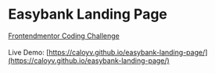 # Easybank Landing Page
[Frontendmentor Coding Challenge](https://www.frontendmentor.io/challenges/easybank-landing-page-WaUhkoDN/hub) <br/><br/>
Live Demo: [https://caloyv.github.io/easybank-landing-page/](https://caloyv.github.io/easybank-landing-page/)
